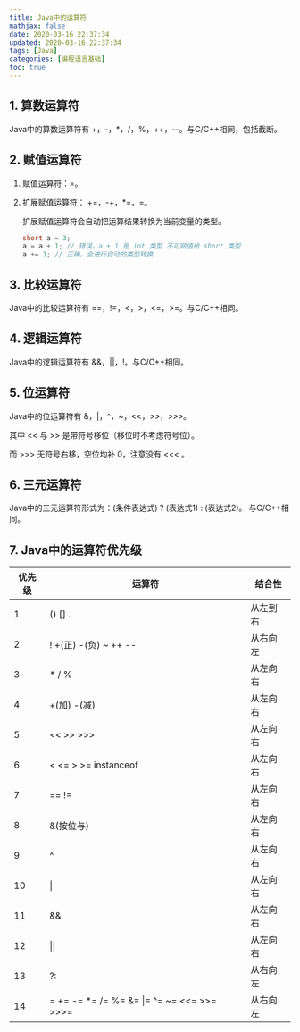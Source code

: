 ```yaml
---
title: Java中的运算符
mathjax: false
date: 2020-03-16 22:37:34
updated: 2020-03-16 22:37:34
tags: [Java]
categories: [编程语言基础]
toc: true
---
```


## 1. 算数运算符

Java中的算数运算符有 +，-，*，/，%，++，--。与C/C++相同，包括截断。



## 2. 赋值运算符

1. 赋值运算符：=。

2. 扩展赋值运算符： +=，-+，*=，\=。

    扩展赋值运算符会自动把运算结果转换为当前变量的类型。

    ```java
    short a = 3;
    a = a + 1; // 错误。a + 1 是 int 类型 不可赋值给 short 类型
    a += 1; // 正确。会进行自动的类型转换
    ```

<!--more-->

## 3. 比较运算符

Java中的比较运算符有 ==，!=，<，>，<=，>=。与C/C++相同。

## 4. 逻辑运算符

Java中的逻辑运算符有 &&，||，!。与C/C++相同。

## 5. 位运算符

Java中的位运算符有 &，|，^，~，<<，>>，>>>。

其中 << 与 >> 是带符号移位（移位时不考虑符号位）。

而 >>> 无符号右移，空位均补 0，注意没有 <<< 。

## 6. 三元运算符

Java中的三元运算符形式为：(条件表达式) ? (表达式1) : (表达式2)。 与C/C++相同。

## 7. Java中的运算符优先级

| 优先级 | 运算符                                            | 结合性   |
| ------ | ------------------------------------------------- | -------- |
| 1      | () [] .                                           | 从左到右 |
| 2      | ! +(正)  -(负) ~ ++ --                            | 从右向左 |
| 3      | * / %                                             | 从左向右 |
| 4      | +(加) -(减)                                       | 从左向右 |
| 5      | << >> >>>                                         | 从左向右 |
| 6      | < <= > >= instanceof                              | 从左向右 |
| 7      | ==  !=                                            | 从左向右 |
| 8      | &(按位与)                                         | 从左向右 |
| 9      | ^                                                 | 从左向右 |
| 10     | &#124;                                            | 从左向右 |
| 11     | &&                                                | 从左向右 |
| 12     | &#124;&#124;                                      | 从左向右 |
| 13     | ?:                                                | 从右向左 |
| 14     | = += -= *= /= %= &= &#124;= ^=  ~=  <<= >>=  >>>= | 从右向左 |